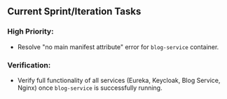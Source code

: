 ## Current Sprint/Iteration Tasks

### High Priority:
- Resolve "no main manifest attribute" error for `blog-service` container.

### Verification:
- Verify full functionality of all services (Eureka, Keycloak, Blog Service, Nginx) once `blog-service` is successfully running.